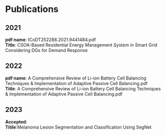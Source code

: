 # Publications
## 2021
**pdf name**: ICoDT252288.2021.9441484.pdf\
**Title**: CSOA-Based Residential Energy Management System in Smart Grid Considering DGs for Demand Response
## 2022
**pdf name**: A Comprehensive Review of Li-ion Battery Cell Balancing Techniques & Implementation of Adaptive Passive Cell Balancing.pdf\
**Title**: A Comprehensive Review of Li-ion Battery Cell Balancing Techniques & Implementation of Adaptive Passive Cell Balancing.pdf
## 2023
**Accepted**:\
**Titile**:Melanoma Lesion Segmentation and Classification Using SegNet
